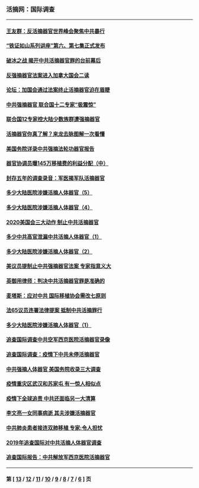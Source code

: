 ### 活摘网：国际调查
---
#### [王友群：反活摘器官世界峰会聚焦中共暴行](../../pages/nf5947/n13250738.md?03170430) 
#### [“铁证如山系列讲座”第六、第七集正式发布](../../pages/nf5947/n13106287.md?03170430) 
#### [破冰之战 揭开中共活摘器官罪的台前幕后](../../pages/nf5947/n13082457.md?03170430) 
#### [反强摘器官法案进入加拿大国会二读](../../pages/nf5947/n13033450.md?03170430) 
#### [论坛：加国会通过法案终止活摘器官迫在眉睫](../../pages/nf5947/n13029839.md?03170430) 
#### [中共强摘器官 联合国十二专家“极震惊”](../../pages/nf5947/n13024313.md?03170430) 
#### [联合国12专家控大陆少数族群遭强摘器官](../../pages/nf5947/n13023877.md?03170430) 
#### [活摘器官你真了解？来龙去脉图解一次看懂](../../pages/nf5947/n13013820.md?03170430) 
#### [美国务院详录中共强摘法轮功器官报告](../../pages/nf5947/n12944519.md?03170430) 
#### [器官协调员曝145万移植费的利益分配（中）](../../pages/nf5947/n12894547.md?03170430) 
#### [封存五年的调查录音：军医揭军队活摘器官](../../pages/nf5947/n12798692.md?03170430) 
#### [多少大陆医院涉嫌活摘人体器官（5）](../../pages/nf5947/n12768383.md?03170430) 
#### [多少大陆医院涉嫌活摘人体器官（4）](../../pages/nf5947/n12664434.md?03170430) 
#### [2020美国会三大动作 制止中共活摘器官](../../pages/nf5947/n12682004.md?03170430) 
#### [多少中共高官泄漏中共活摘人体器官（1）](../../pages/nf5947/n12671234.md?03170430) 
#### [多少大陆医院涉嫌活摘人体器官（2）](../../pages/nf5947/n12655589.md?03170430) 
#### [美议员提制止中共强摘器官法案 专家指意义大](../../pages/nf5947/n12630561.md?03170430) 
#### [英御用律师：判决中共活摘器官罪是准确的](../../pages/nf5947/n12580740.md?03170430) 
#### [麦塔斯：应对中共 国际移植协会需改七原则](../../pages/nf5947/n12514711.md?03170430) 
#### [法65议员连署法律提案 抵制中共活摘罪行](../../pages/nf5947/n12437047.md?03170430) 
#### [多少大陆医院涉嫌活摘人体器官（1）](../../pages/nf5947/n12414284.md?03170430) 
#### [追查国际调查中共空军西京医院活摘器官录像](../../pages/nf5947/n12348837.md?03170430) 
#### [追查国际调查：疫情下中共未停活摘器官](../../pages/nf5947/n12273415.md?03170430) 
#### [中共强摘人体器官 美国务院收录三大调查](../../pages/nf5947/n12181488.md?03170430) 
#### [疫情重灾区武汉和苏家屯 有一惊人相似点](../../pages/nf5947/n12150824.md?03170430) 
#### [疫情下全球追责 中共还面临另一大清算](../../pages/nf5947/n12070397.md?03170430) 
#### [李文亮一女同事病逝 其夫涉嫌活摘器官](../../pages/nf5947/n11957882.md?03170430) 
#### [中共肺炎患者接连双肺移植 专家:令人担忧](../../pages/nf5947/n11945516.md?03170430) 
#### [2019年追查国际对中共活摘人体器官调查](../../pages/nf5947/n11917733.md?03170430) 
#### [追查国际报告：中共解放军西京医院活摘器官](../../pages/nf5947/n11838359.md?03170430) 

---
#### 第 [ [13](./13.md?03170430) / [12](./12.md?03170430) / [11](./11.md?03170430) / [10](./10.md?03170430) / [9](./9.md?03170430) / [8](./8.md?03170430) / [7](./7.md?03170430) / [6](./6.md?03170430) ] 页

